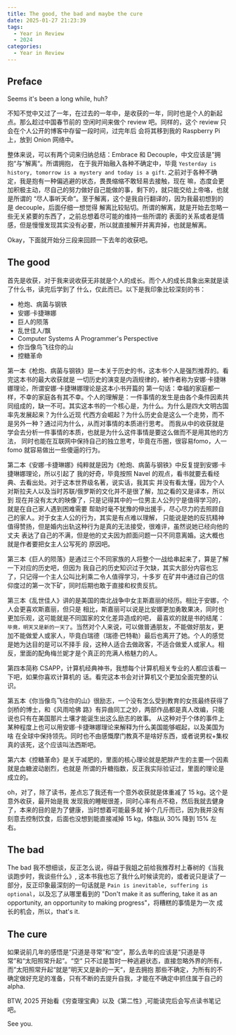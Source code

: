 ```yaml
---
title: The good, the bad and maybe the cure
date: 2025-01-27 21:23:39
tags:
  - Year in Review
  - 2024
categories:
  - Year in Review
---
```


## Preface

Seems it's been a long while, huh?

不知不觉中又过了一年，在过去的一年中，是收获的一年，同时也是个人的新起点。那么趁过中国春节前的
空闲时间来做个 review 吧。同样的，这个 review 只会在个人公开的博客中存留一段时间，过完年后
会将其移到我的 Raspberry Pi 上，放到 Onion 网络中。

整体来说，可以有两个词来归纳总结：Embrace 和 Decouple，中文应该是”拥抱“与”解离“。所谓拥抱，
在于我开始融入各种不确定中，毕竟 `Yesterday is history, tomorrow is a mystery and
today is a gift`. 之前对于各种不确定，我是抱有一种偏逃避的状态，畏畏缩缩不敢轻易去接触，现在
嘛，态度会更加积极主动，尽自己的努力做好自己能做的事，剩下的，就只能交给上帝咯，也就是所谓的
“尽人事听天命”。至于解离，这个是我自行翻译的，因为我最初想到的是 decouple，后面仔细一想觉得
解离比较贴切。所谓的解离，就是开始去忽略一些无关紧要的东西了，之前总想着尽可能的维持一些所谓的
表面的关系或者是情感，但是慢慢发现其实没有必要，所以就直接解开并离弃掉，也就是解离。

Okay，下面就开始分三段来回顾一下去年的收获吧。

## The good

首先是收获，对于我来说收获无非就是个人的成长。而个人的成长具象出来就是读了什么书，读完后学到了
什么，仅此而已。以下是我印象比较深刻的书：

- 枪炮、病菌与钢铁
- 安娜·卡捷琳娜
- 巨人的陨落
- 乱世佳人/飘
- Computer Systems A Programmer's Perspective
- 你当像鸟飞往你的山
- 控糖革命

第一本《枪炮、病菌与钢铁》是一本关于历史的书，这本书个人是强烈推荐的。看完这本书的最大收获就是
一切历史的演变是内涵规律的，被作者称为安娜·卡捷琳娜理论，所谓安娜·卡捷琳娜理论是这本小书开篇的
第一句话：幸福的家庭都一样，不幸的家庭各有其不幸。个人的理解是：一件事情的发生是由各个条件因素共
同组成的，缺一不可。其实这本书的一个核心是，为什么。为什么是四大文明古国率先发展起来？为什么近现
代西方会崛起？为什么历史会是这么一个走势，而不是另外一种？通过问为什么，从而对事情的本质进行思考。
而我从中的收获就是学会去分析一件事情的本质，也就是为什么这件事情是要这么做而不是用其他的方法，
同时也能在互联网中保持自己的独立思考，毕竟在币圈，很容易fomo，人一 fomo 就容易做出一些傻逼的行为。

第二本《安娜·卡捷琳娜》纯粹就是因为《枪炮、病菌与钢铁》中反复提到安娜·卡捷琳娜理论，所以引起了
我的好奇，毕竟按照 Navel 的观点，看书就要去看经典、去看出处。对于这本世界级名著，说实话，我其实
并没有看太懂，因为个人对斯拉夫人以及当时苏联/俄罗斯的文化并不是很了解，加之看的又是译本，所以到
现在并没有太大的映像了，只是记得其中的一位男主人公列宁是值得学习的，就是在自己家人遇到困难需要
帮助时毫不犹豫的伸出援手，尽心尽力的去照顾自己的家人。对于女主人公的行为，其实是有点难以理解，
只能说是她的反抗精神值得赞扬，但是婚内出轨这种行为是真的无法接受，很难评，虽然说她已经向他的丈夫
表达了自己的不满，但是他的丈夫因为颜面问题一只不同意离婚。这大概也就是作者要把女主人公写死的
原因吧。

第三本《巨人的陨落》是通过三个不同家族的人将整个一战给串起来了，算是了解一下对应的历史吧，但因为
我自己的历史知识过于欠缺，其实大部分内容也忘了，只记得一个主人公叫比利乘二令人值得学习，十多岁
在矿井中通过自己的信仰度过的第一次下矿，同时后期也敢于直接和权贵反抗。

第三本《乱世佳人》讲的是美国的南北战争中女主斯嘉丽的经历。相比于安娜，个人会更喜欢斯嘉丽，但只是
相比，斯嘉丽可以说是比安娜更加勇敢果决，同时也更加乐观，这可能就是不同国家的文化差异造成的吧，
最喜欢的就是书的结尾：`毕竟，明天又是新的一天了`。当然对个人来说，可以做普通朋友，不能做好朋友，更
加不能做爱人或家人，毕竟白瑞德（瑞德·巴特勒）最后也离开了她。个人的感觉是她为达目的是可以不择手
段，这种人适合去做政客，不适合做爱人或家人。相反，里面的配角梅兰妮才是个真正的充满人格魅力的人。

第四本简称 CSAPP，计算机经典神书，我想每个计算机相关专业的人都应该看一下吧，如果你喜欢计算机的
话。看完这本书会对计算机又个更加全面完整的认识。

第五本《你当像鸟飞往你的山》很励志，一个没有怎么受到教育的女孩最终获得了剑桥的博士，和《风雨哈佛
路》有异曲同工之妙，两部作品都是真人改编，只能说也只有在美国那片土壤才能诞生出这么励志的故事。
从这种对于个体的事件上某种程度上也可以用安娜·卡捷琳娜理论来解释为什么美国能够崛起，以及美国为啥
在全球中保持领先。同时也不由感慨摩门教真不是啥好东西，或者说男权+集权真的该死，这个应该叫法西斯吧。

第六本《控糖革命》是关于减肥的，里面的核心理论就是肥胖产生的主要一个因素就是血糖波动剧烈，也就是
所谓的升糖指数，反正我实际验证过，里面的理论是成立的。

oh，对了，除了读书，差点忘了我还有一个意外收获就是体重减了 15 kg。这个是意外收获，最开始是我
发现我的睡眠很差，同时心率有点不稳，然后我就去健身了，本来的目的是为了健康，当时想着可能最多就
掉个几斤而已，因为我并没有刻意去控制饮食，后面也没想到能直接减掉 15 kg，体脂从 30% 降到 15%
左右。

## The bad

The bad 我不想细谈，反正怎么说，得益于我姐之前给我推荐村上春树的《当我谈跑步时，我谈些什么》,
这本书我也忘了我什么时候读完的，或者说只是读了一部分，反正印象最深刻的一句话就是 `Pain is
inevitable, suffering is optional`，以及忘了从哪里看到的 "Don't make it as suffering,
take it as an opportunity, an opportunity to making progress"，将糟糕的事情是为一次
成长的机会，所以，that's it.

## The cure

如果说前几年的感悟是“只道是寻常”和“空”，那么去年的应该是“只道是寻常”和“太阳照常升起”。“空“
只不过是暂时一种逃避状态，直接忽略外界的所有，而”太阳照常升起“就是”明天又是新的一天“，是去拥抱
那些不确定，为所有的不确定做好充足的准备，只有不断的去提升自我，才能在不确定中抓住属于自己的
alpha.

BTW, 2025 开始看《穷查理宝典》以及《第二性》,可能读完后会写点读书笔记吧。

See you.